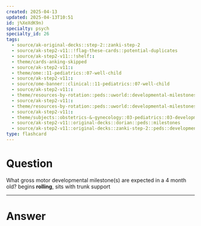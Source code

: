 ```yaml
---
created: 2025-04-13
updated: 2025-04-13T10:51
id: j%XeXdK9n)
specialty: psych
specialty_id: 26
tags:
  - source/ak-original-decks::step-2::zanki-step-2
  - source/ak-step2-v11::!flag-these-cards::potential-duplicates
  - source/ak-step2-v11::!shelf::
  - theme/cards-anking-skipped
  - source/ak-step2-v11::
  - theme/ome::11-pediatrics::07-well-child
  - source/ak-step2-v11::
  - source/ome-banner::clinical::11-pediatrics::07-well-child
  - source/ak-step2-v11::
  - theme/resources-by-rotation::peds::uworld::developmental-milestones-vaccines::developmental-milestones-vaccines-dorian
  - source/ak-step2-v11::
  - theme/resources-by-rotation::peds::uworld::developmental-milestones-vaccines::developmental-milestones-vaccines-zanki
  - source/ak-step2-v11::
  - theme/subjects::obstetrics-&-gynecology::03-pediatrics::03-development::developmental-milestones
  - source/ak-step2-v11::original-decks::dorian::peds::milestones
  - source/ak-step2-v11::original-decks::zanki-step-2::peds::developmental-milestones-&-vaccines"
type: flashcard
---
```


# Question
What gross motor developmental milestone(s) are expected in a 4 month old?   begins **rolling**, sits with trunk support

---

# Answer
